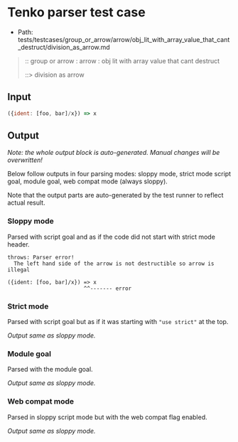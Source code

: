# Tenko parser test case

- Path: tests/testcases/group_or_arrow/arrow/obj_lit_with_array_value_that_cant_destruct/division_as_arrow.md

> :: group or arrow : arrow : obj lit with array value that cant destruct
>
> ::> division as arrow

## Input

`````js
({ident: [foo, bar]/x}) => x
`````

## Output

_Note: the whole output block is auto-generated. Manual changes will be overwritten!_

Below follow outputs in four parsing modes: sloppy mode, strict mode script goal, module goal, web compat mode (always sloppy).

Note that the output parts are auto-generated by the test runner to reflect actual result.

### Sloppy mode

Parsed with script goal and as if the code did not start with strict mode header.

`````
throws: Parser error!
  The left hand side of the arrow is not destructible so arrow is illegal

({ident: [foo, bar]/x}) => x
                        ^^------- error
`````

### Strict mode

Parsed with script goal but as if it was starting with `"use strict"` at the top.

_Output same as sloppy mode._

### Module goal

Parsed with the module goal.

_Output same as sloppy mode._

### Web compat mode

Parsed in sloppy script mode but with the web compat flag enabled.

_Output same as sloppy mode._
